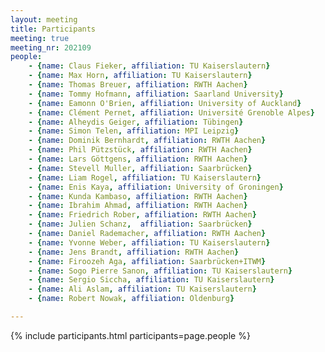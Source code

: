 ```yaml
---
layout: meeting
title: Participants
meeting: true
meeting_nr: 202109
people:
    - {name: Claus Fieker, affiliation: TU Kaiserslautern}
    - {name: Max Horn, affiliation: TU Kaiserslautern}
    - {name: Thomas Breuer, affiliation: RWTH Aachen}
    - {name: Tommy Hofmann, affiliation: Saarland University}
    - {name: Eamonn O'Brien, affiliation: University of Auckland}
    - {name: Clément Pernet, affiliation: Université Grenoble Alpes}
    - {name: Alheydis Geiger, affiliation: Tübingen}
    - {name: Simon Telen, affiliation: MPI Leipzig}
    - {name: Dominik Bernhardt, affiliation: RWTH Aachen}
    - {name: Phil Pützstück, affiliation: RWTH Aachen}
    - {name: Lars Göttgens, affiliation: RWTH Aachen}
    - {name: Stevell Muller, affiliation: Saarbrücken}
    - {name: Liam Rogel, affiliation: TU Kaiserslautern}
    - {name: Enis Kaya, affiliation: University of Groningen}
    - {name: Kunda Kambaso, affiliation: RWTH Aachen}
    - {name: Ibrahim Ahmad, affiliation: RWTH Aachen}
    - {name: Friedrich Rober, affiliation: RWTH Aachen}
    - {name: Julien Schanz,  affiliation: Saarbrücken}
    - {name: Daniel Rademacher, affiliation: RWTH Aachen}
    - {name: Yvonne Weber, affiliation: TU Kaiserslautern}
    - {name: Jens Brandt, affiliation: RWTH Aachen}
    - {name: Firoozeh Aga, affiliation: Saarbrücken+ITWM}
    - {name: Sogo Pierre Sanon, affiliation: TU Kaiserslautern}
    - {name: Sergio Siccha, affiliation: TU Kaiserslautern}
    - {name: Ali Aslam, affiliation: TU Kaiserslautern}
    - {name: Robert Nowak, affiliation: Oldenburg}

---
```


{% include participants.html participants=page.people %}

